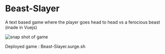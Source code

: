 # Beast-Slayer

A text based game where the player goes head to head vs a ferocious beast (made in Vuejs)

![snap shot of game](https://i.ibb.co/dfNJhNY/Screen-Shot-2020-09-30-at-11-28-09-AM.png)

Deployed game : Beast-Slayer.surge.sh
